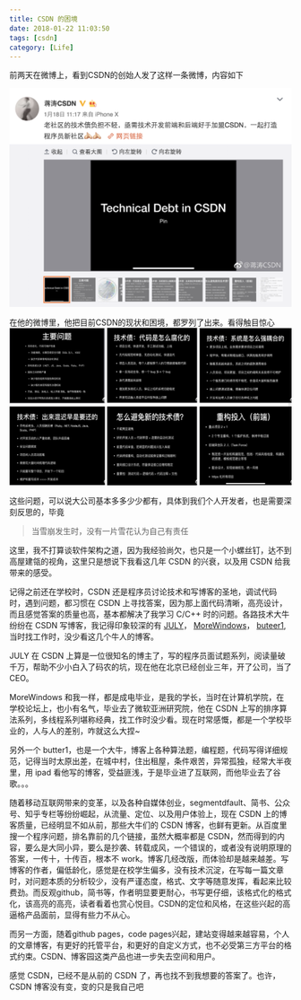 ```yaml
---
title: CSDN 的困境
date: 2018-01-22 11:03:50
tags: [csdn]
category: [Life]
---
```


前两天在微博上，看到CSDN的创始人发了这样一条微博，内容如下
<!--more-->

![蒋涛博客](/images/csdn/csdn1.png)

在他的微博里，他把目前CSDN的现状和困境，都罗列了出来。看得触目惊心
![csdn的困境](/images/csdn/csdn.png)

这些问题，可以说大公司基本多多少少都有，具体到我们个人开发者，也是需要深刻反思的，毕竟
> 当雪崩发生时，没有一片雪花认为自己有责任

这里，我不打算谈软件架构之道，因为我经验尚欠，也只是一个小螺丝钉，达不到高屋建瓴的视角，这里只是想说下我看这几年 CSDN 的兴衰，以及用 CSDN 给我带来的感受。

记得之前还在学校时，CSDN 还是程序员讨论技术和写博客的圣地，调试代码时，遇到问题，都习惯在 CSDN 上寻找答案，因为那上面代码清晰，高亮设计，而且感觉答案的质量也高，基本都解决了我学习 C/C++ 时的问题。各路技术大牛纷纷在 CSDN 写博客，我记得印象较深的有 [JULY](http://my.csdn.net/v_JULY_v)， [MoreWindows](http://blog.csdn.net/MoreWindows)， [buteer1](http://blog.csdn.net/hackbuteer1), 当时找工作时，没少看这几个牛人的博客。

JULY 在 CSDN 上算是一位很知名的博主了，写的程序员面试题系列，阅读量破千万，帮助不少小白入了码农的坑，现在他在北京已经创业三年，开了公司，当了 CEO。

MoreWindows 和我一样，都是成电毕业，是我的学长，当时在计算机学院，在学校论坛上，也小有名气，毕业去了微软亚洲研究院，他在 CSDN 上写的排序算法系列，多线程系列堪称经典，找工作时没少看。现在时常感慨，都是一个学校毕业的，人与人的差别，咋就这么大捏~

另外一个 butter1，也是一个大牛，博客上各种算法题，编程题，代码写得详细规范，记得当时太原出差，在城中村，住出租屋，条件艰苦，异常孤独，经常大半夜里，用 ipad 看他写的博客，受益匪浅，于是毕业进了互联网，而他毕业去了谷歌。。。

随着移动互联网带来的变革，以及各种自媒体创业，segmentdfault、简书、公众号、知乎专栏等纷纷崛起，从流量、定位、以及用户体验上，现在 CSDN 上的博客质量，已经明显不如从前，那些大牛们的 CSDN 博客，也鲜有更新。从百度里搜一个程序问题，排名靠前的几个链接，虽然大概率都是 CSDN，然而得到的内容，要么是大同小异，要么是抄袭、转载成风，一个错误的，或者没有说明原理的答案，一传十，十传百，根本不 work。博客几经改版，而体验却是越来越差。写博客的作者，偏低龄化，感觉是在校学生偏多，没有技术沉淀，在写每一篇文章时，对问题本质的分析较少，没有严谨态度，格式、文字等随意发挥，看起来比较费劲。而反观github，简书等，作者明显要更耐心，书写更仔细，该格式化的格式化，该高亮的高亮，读者看着也赏心悦目。CSDN的定位和风格，在这些兴起的高逼格产品面前，显得有些力不从心。

而另一方面，随着github pages，code pages兴起，建站变得越来越容易，个人的文章博客，有更好的托管平台，和更好的自定义方式，也不必受第三方平台的格式约束。CSDN、博客园这类产品也进一步失去空间和用户。

感觉 CSDN，已经不是从前的 CSDN 了，再也找不到我想要的答案了。也许，CSDN 博客没有变，变的只是我自己吧
